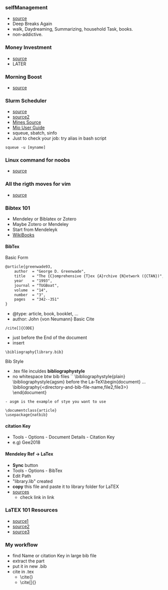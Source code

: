 ### selfManagement
- [source](http://calnewport.com/blog/2016/09/14/on-deep-breaks/)
- Deep Breaks Again
- walk, Daydreaming, Summarizing, household Task, books.
- non-addictive.

### Money Investment
- [source](http://calnewport.com/blog/2016/09/14/on-deep-breaks/)
- LATER

### Morning Boost
- [source](https://www.reddit.com/r/productivity/comments/4nb2q2/what_is_your_morning_news_reading_routine/)

### Slurm Scheduler
- [source](https://slurm.schedmd.com/squeue.html)
- [source2](http://www.brightcomputing.com/blog/bid/174099/slurm-101-basic-slurm-usage-for-linux-clusters)
- [Mines Source](http://inside.mines.edu/HPC-Slurm)
- [Mio User Guide](http://inside.mines.edu/mio/page7.html)
- squeue, sbatch, sinfo
- Just to check your job: try alias in bash script
```
squeue -u [myname]
```
### Linux command for noobs
- [source](https://www.reddit.com/r/linux4noobs/comments/83px7m/best_commands_to_know/)

### All the rigth moves for vim
- [source](http://vim.wikia.com/wiki/All_the_right_moves)

### Bibtex 101
- Mendeley or Biblatex or Zotero
- Maybe Zotero or Mendeley
- Start from Mendeleyk
- [WikiBooks](https://en.wikibooks.org/wiki/LaTeX/Bibliography_Managemet)
#### BibTex
Basic Form
```tex
@article{greenwade93,
    author  = "George D. Greenwade",
    title   = "The {C}omprehensive {T}ex {A}rchive {N}etwork ({CTAN})",
    year    = "1993",
    journal = "TUGBoat",
    volume  = "14",
    number  = "3",
    pages   = "342--351"
}
```
- @type: article, book, booklet, ...
- author: John {von Neumann}
Basic Cite
 ```
 /cite[]{CODE}
 ```
 - just before the End of the document
 - insert
```
\bibliography{library.bib}
```
Bib Style
- .tex file inculdes **bibliographystyle**
- no whitespace btw bib files
``
\bibliographystyle{plain}
\bibliographystyle{agsm}
before the La-TeX\begin{document}
...
\bibliography{<directory-and-bib-file-name,file2,file3>}
\end{document}
```
- asgm is the example of stye you want to use
```
```
\documentclass{article}
\usepackage{natbib}
```
#### citation Key
- Tools - Options - Document Details - Citation Key
- e.g) Gee2018
#### Mendeley Ref -> LaTex
- **Sync** button
- Tools - Options - BibTex
- Edit Path
- "library.lib" created
- **copy** this file and paste it to library folder for LaTEX
- [sources](http://biblioteca.unileon.es/files/Mendeley%20and%20BibTeX%20into%20LaTeX.pdf)
    - check link in link 


### LaTEX 101 Resources
- [source1](https://www.cs.princeton.edu/courses/archive/spr10/cos433/Latex/latex-guide.pdf)
- [source2](https://www.maths.tcd.ie/%7Edwilkins/LaTeXPrimer/GSWLaTeX.pdf)
- [source3](https://tobi.oetiker.ch/lshort/lshort.pdf)

### My workflow
- find Name or citation Key in large bib file
- extract the part
- put it in new .bib
- cite in .tex
    - \cite{}
    - \cite[]{}
